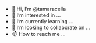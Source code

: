 - 👋 Hi, I’m @tamaracella
- 👀 I’m interested in ...
- 🌱 I’m currently learning ...
- 💞️ I’m looking to collaborate on ...
- 📫 How to reach me ...

<!---
tamaracella/tamaracella is a ✨ special ✨ repository because its `README.md` (this file) appears on your GitHub profile.
You can click the Preview link to take a look at your changes.
--->
